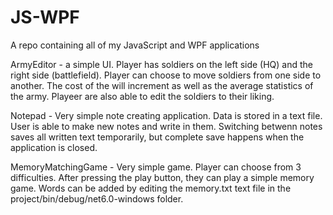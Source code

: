 # JS-WPF
A repo containing all of my JavaScript and WPF applications

ArmyEditor - a simple UI. Player has soldiers on the left side (HQ) and the right side (battlefield). Player can choose to move soldiers from one side to another.
The cost of the will increment as well as the average statistics of the army. Playeer are also able to edit the soldiers to their liking.

Notepad - Very simple note creating application. Data is stored in a text file. User is able to make new notes and write in them. Switching betwenn notes
saves all written text temporarily, but complete save happens when the application is closed.

MemoryMatchingGame - Very simple game. Player can choose from 3 difficulties. After pressing the play button, they can play a simple memory game.
Words can be added by editing the memory.txt text file in the project/bin/debug/net6.0-windows folder.
